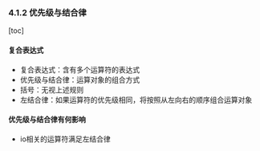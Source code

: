 ### 4.1.2 优先级与结合律

[toc]

#### 复合表达式
* 复合表达式：含有多个运算符的表达式
* 优先级与结合律：运算对象的组合方式
* 括号：无视上述规则
* 左结合律：如果运算符的优先级相同，将按照从左向右的顺序组合运算对象

#### 优先级与结合律有何影响
* io相关的运算符满足左结合律

